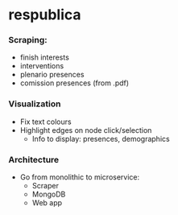 # respublica

### Scraping:
- finish interests
- interventions 
- plenario presences
- comission presences (from .pdf)

### Visualization
- Fix text colours 
- Highlight edges on node click/selection
    - Info to display: presences, demographics



### Architecture
- Go from monolithic to microservice:
    - Scraper
    - MongoDB
    - Web app
